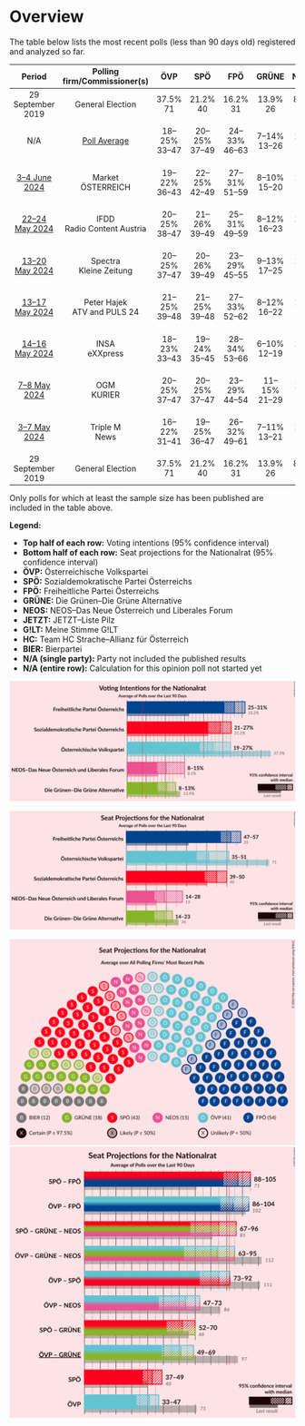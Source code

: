 # Overview

The table below lists the most recent polls (less than 90 days old) registered and analyzed so far.

| Period     | Polling firm/Commissioner(s) | ÖVP | SPÖ | FPÖ | GRÜNE | NEOS | JETZT | G!LT | HC | BIER |
|:----------:|:----------------------------:|:--:|:--:|:--:|:--:|:--:|:--:|:--:|:--:|:--:|
| 29 September 2019 | General Election | 37.5% <br> 71 | 21.2% <br> 40 | 16.2% <br> 31 | 13.9% <br> 26 | 8.1% <br> 15 | 1.9% <br> 0 | 0.0% <br> 0 | 0.0% <br> 0 | 0.0% <br> 0 |
| N/A | [Poll Average](average.html) | 18–25% <br> 33–47 | 20–25% <br> 37–49 | 24–33% <br> 46–63 | 7–14% <br> 13–26 | 7–15% <br> 13–29 | N/A <br> N/A | N/A <br> N/A | N/A <br> N/A | 5–10% <br> 9–18 |
| [3–4 June 2024](2024-06-04-Market.html) | Market <br> ÖSTERREICH | 19–22% <br> 36–43 | 22–25% <br> 42–49 | 27–31% <br> 51–59 | 8–10% <br> 15–20 | 12–15% <br> 23–29 | N/A <br> N/A | N/A <br> N/A | N/A <br> N/A | N/A <br> N/A |
| [22–24 May 2024](2024-05-24-IFDD.html) | IFDD <br> Radio Content Austria | 20–25% <br> 38–47 | 21–26% <br> 39–49 | 25–31% <br> 49–59 | 8–12% <br> 16–23 | 10–14% <br> 19–27 | N/A <br> N/A | N/A <br> N/A | N/A <br> N/A | N/A <br> N/A |
| [13–20 May 2024](2024-05-20-Spectra.html) | Spectra <br> Kleine Zeitung | 20–25% <br> 37–47 | 20–26% <br> 39–49 | 23–29% <br> 45–55 | 9–13% <br> 17–25 | 11–15% <br> 21–29 | N/A <br> N/A | N/A <br> N/A | N/A <br> N/A | N/A <br> N/A |
| [13–17 May 2024](2024-05-17-PeterHajek.html) | Peter Hajek <br> ATV and PULS 24 | 21–25% <br> 39–48 | 21–25% <br> 39–48 | 27–33% <br> 52–62 | 8–12% <br> 16–22 | 8–12% <br> 16–22 | N/A <br> N/A | N/A <br> N/A | N/A <br> N/A | N/A <br> N/A |
| [14–16 May 2024](2024-05-16-INSA.html) | INSA <br> eXXpress | 18–23% <br> 33–43 | 19–24% <br> 35–45 | 28–34% <br> 53–66 | 6–10% <br> 12–19 | 6–10% <br> 12–19 | N/A <br> N/A | N/A <br> N/A | N/A <br> N/A | 5–8% <br> 9–14 |
| [7–8 May 2024](2024-05-08-OGM.html) | OGM <br> KURIER | 20–25% <br> 37–47 | 20–25% <br> 37–47 | 23–29% <br> 44–54 | 11–15% <br> 21–29 | 12–16% <br> 22–30 | N/A <br> N/A | N/A <br> N/A | N/A <br> N/A | N/A <br> N/A |
| [3–7 May 2024](2024-05-07-TripleM.html) | Triple M <br> News | 16–22% <br> 31–41 | 19–25% <br> 36–47 | 26–32% <br> 49–61 | 7–11% <br> 13–21 | 6–10% <br> 11–19 | N/A <br> N/A | N/A <br> N/A | N/A <br> N/A | 6–10% <br> 12–19 |
| 29 September 2019 | General Election | 37.5% <br> 71 | 21.2% <br> 40 | 16.2% <br> 31 | 13.9% <br> 26 | 8.1% <br> 15 | 1.9% <br> 0 | 0.0% <br> 0 | 0.0% <br> 0 | 0.0% <br> 0 |

Only polls for which at least the sample size has been published are included in the table above.

**Legend:**
+ **Top half of each row:** Voting intentions (95% confidence interval)
+ **Bottom half of each row:** Seat projections for the Nationalrat (95% confidence interval)
+ **ÖVP:** Österreichische Volkspartei
+ **SPÖ:** Sozialdemokratische Partei Österreichs
+ **FPÖ:** Freiheitliche Partei Österreichs
+ **GRÜNE:** Die Grünen–Die Grüne Alternative
+ **NEOS:** NEOS–Das Neue Österreich und Liberales Forum
+ **JETZT:** JETZT–Liste Pilz
+ **G!LT:** Meine Stimme G!LT
+ **HC:** Team HC Strache–Allianz für Österreich
+ **BIER:** Bierpartei
+ **N/A (single party):** Party not included the published results
+ **N/A (entire row):** Calculation for this opinion poll not started yet


![Graph with voting intentions not yet produced](average.png "Voting Intentions")

![Graph with seats not yet produced](average-seats.png "Seats")

![Graph with seating plan not yet produced](average-seating-plan.png "Seating Plan")
![Graph with coalitions seats not yet produced](average-coalitions-seats.png "Coalitions Seats")
